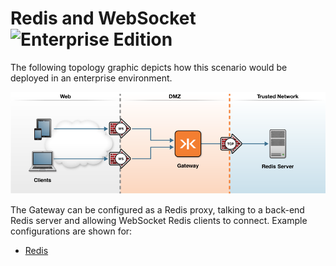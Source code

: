 # Redis and WebSocket  ![Enterprise Edition](../enterprise-feature.png)

The following topology graphic depicts how this scenario would be deployed in an enterprise environment.

![redis](docker-redis.png)

The Gateway can be configured as a Redis proxy, talking to a back-end Redis server and allowing WebSocket Redis clients to connect. Example configurations are shown for:

* [Redis](redis)


